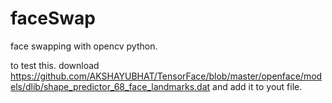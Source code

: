 # faceSwap
face swapping with opencv python.

to test this.
download https://github.com/AKSHAYUBHAT/TensorFace/blob/master/openface/models/dlib/shape_predictor_68_face_landmarks.dat
and add it to yout file.
